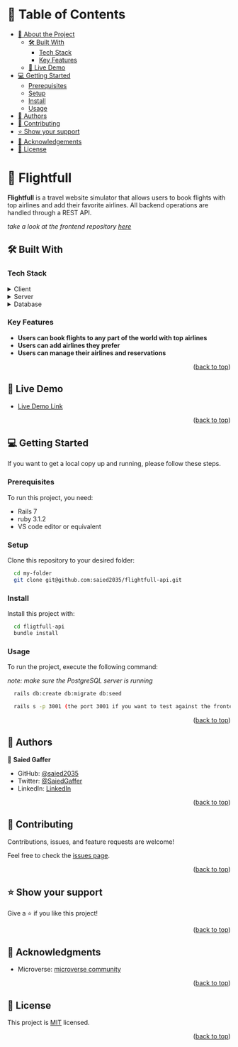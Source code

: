 <a name="readme-top"></a>

# 📗 Table of Contents

- [📖 About the Project](#about-project)
  - [🛠 Built With](#built-with)
    - [Tech Stack](#tech-stack)
    - [Key Features](#key-features)
  - [🚀 Live Demo](#live-demo)
- [💻 Getting Started](#getting-started)
  - [Prerequisites](#prerequisites)
  - [Setup](#setup)
  - [Install](#install)
  - [Usage](#usage)
- [👥 Authors](#authors)
- [🤝 Contributing](#contributing)
- [⭐️ Show your support](#support)
- [🙏 Acknowledgements](#acknowledgements)
- [📝 License](#license)


# 📖 Flightfull <a name="about-project"></a>

**Flightfull** is a travel website simulator that allows users to book flights with top airlines and add their favorite airlines. All backend operations are handled through a REST API.

*take a look at the frontend repository [*here*](https://github.com/saied2035/flightfull)*

## 🛠 Built With <a name="built-with"></a>

### Tech Stack <a name="tech-stack"></a>

<details>
  <summary>Client</summary>
  <ul>
    <li><a href="https://reactjs.org/">ReactJS</a></li>
    <li><a href="https://redux-toolkit.js.org/">Redux toolkit</a></li>
    <li><a href="https://reactrouter.com/">React Router</a></li>
    <li><a href="https://tailwindcss.com/">TailwindCSS</a></li>
  </ul>
</details>

<details>
  <summary>Server</summary>
  <ul>
    <li><a href="https://rubyonrails.org/">Ruby on Rails</a></li>
  </ul>
</details>

<details>
<summary>Database</summary>
  <ul>
    <li><a href="https://www.postgresql.org/">PostgreSQL</a> (development)</li>
    <li><a href="https://www.cockroachlabs.com/">CockroachDB</a> (production)</li>
  </ul>
</details>

### Key Features <a name="key-features"></a>

- **Users can book flights to any part of the world with top airlines**
- **Users can add airlines they prefer**
- **Users can manage their airlines and reservations**

<p align="right">(<a href="#readme-top">back to top</a>)</p>

## 🚀 Live Demo <a name="live-demo"></a>

- [Live Demo Link](https://flightfull.netlify.app)

<p align="right">(<a href="#readme-top">back to top</a>)</p>

## 💻 Getting Started <a name="getting-started"></a>

If you want to get a local copy up and running, please follow these steps.

### Prerequisites

To run this project, you need:
  - Rails 7
  - ruby 3.1.2
  - VS code editor or equivalent

### Setup

Clone this repository to your desired folder:

```sh
  cd my-folder
  git clone git@github.com:saied2035/flightfull-api.git
```

### Install

Install this project with:

```sh
  cd fligtfull-api
  bundle install
```

### Usage

To run the project, execute the following command:

*note: make sure the PostgreSQL server is running*

```sh
  rails db:create db:migrate db:seed
```

```sh
  rails s -p 3001 (the port 3001 if you want to test against the frontend repository )
```

<p align="right">(<a href="#readme-top">back to top</a>)</p>


## 👥 Authors <a name="authors"></a>

👤 **Saied Gaffer**

- GitHub: [@saied2035](https://github.com/saied2035)
- Twitter: [@SaiedGaffer](https://twitter.com/SaiedGaffer)
- LinkedIn: [LinkedIn](https://www.linkedin.com/in/saiedgaffer/)

<p align="right">(<a href="#readme-top">back to top</a>)</p>

## 🤝 Contributing <a name="contributing"></a>

Contributions, issues, and feature requests are welcome!

Feel free to check the [issues page](https://github.com/saied2035/flightfull-api/issues/).

<p align="right">(<a href="#readme-top">back to top</a>)</p>

## ⭐️ Show your support <a name="support"></a>

Give a ⭐️ if you like this project!

<p align="right">(<a href="#readme-top">back to top</a>)</p>

## 🙏 Acknowledgments <a name="acknowledgements"></a>

- Microverse: [microverse community](https://github.com/microverseinc)

<p align="right">(<a href="#readme-top">back to top</a>)</p>

## 📝 License <a name="license"></a>

This project is [MIT](./LICENSE) licensed.

<p align="right">(<a href="#readme-top">back to top</a>)</p>
